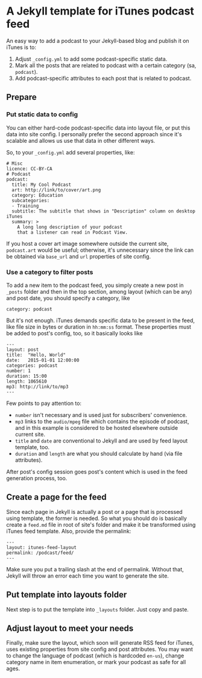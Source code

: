 # A Jekyll template for iTunes podcast feed
An easy way to add a podcast to your Jekyll-based blog and publish it on iTunes is to:

1. Adjust `_config.yml` to add some podcast-specific static data.
2. Mark all the posts that are related to podcast with a certain category (sa, `podcast`).
3. Add podcast-specific attributes to each post that is related to podcast.

## Prepare

### Put static data to config

You can either hard-code podcast-specific data into layout file, or put this data into site config. I personally prefer the second approach since it's scalable and allows us use that data in other different ways.

So, to your `_config.yml` add several properties, like:

```
# Misc
licence: CC-BY-CA
# Podcast
podcast:
  title: My Cool Podcast
  art: http://link/to/cover/art.png
  category: Education
  subcategories:
  - Training
  subtitle: The subtitle that shows in "Description" column on desktop iTunes
  summary: >
    A long long description of your podcast
    that a listener can read in Podcast View.
```

If you host a cover art image somewhere outside the current site, `podcast.art` would be useful; otherwise, it's unnecessary since the link can be obtained via `base_url` and `url` properties of site config.

### Use a category to filter posts

To add a new item to the podcast feed, you simply create a new post in `_posts` folder and then in the top section, among layout (which can be any) and post date, you should specify a category, like

```
category: podcast
```

But it's not enough. iTunes demands specific data to be present in the feed, like file size in bytes or duration in `hh:mm:ss` format. These properties must be added to post's config, too, so it basically looks like

```
---
layout: post
title:  "Hello, World"
date:   2015-01-01 12:00:00
categories: podcast
number: 1
duration: 15:00
length: 1065610
mp3: http://link/to/mp3
---
```

Few points to pay attention to:

* `number` isn't necessary and is used just for subscribers' convenience.
* `mp3` links to the `audio/mpeg` file which contains the episode of podcast, and in this example is considered to be hosted elsewhere outside current site.
* `title` and `date` are conventional to Jekyll and are used by feed layout template, too.
* `duration` and `length` are what you should calculate by hand (via file attributes).

After post's config session goes post's content which is used in the feed generation process, too.

## Create a page for the feed

Since each page in Jekyll is actually a post or a page that is processed using template, the former is needed. So what you should do is basically create a `feed.md` file in root of site's folder and make it be transformed using iTunes feed template. Also, provide the permalink:

```
---
layout: itunes-feed-layout
permalink: /podcast/feed/
---
```

Make sure you put a trailing slash at the end of permalink. Without that, Jekyll will throw an error each time you want to generate the site.

## Put template into layouts folder

Next step is to put the template into `_layouts` folder. Just copy and paste.

## Adjust layout to meet your needs

Finally, make sure the layout, which soon will generate RSS feed for iTunes, uses existing properties from site config and post attributes. You may want to change the language of podcast
(which is hardcoded `en-us`),
change category name in item enumeration, or mark your podcast as safe for all ages.
